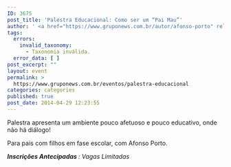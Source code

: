 ```yaml
---
ID: 3675
post_title: 'Palestra Educacional: Como ser um “Pai Mau”'
author: ' <a href="https://www.gruponews.com.br/autor/afonso-porto" rel="tag">Afonso Porto</a>'
tags:
  errors:
    invalid_taxonomy:
      - Taxonomia inválida.
  error_data: [ ]
post_excerpt: ""
layout: event
permalink: >
  https://www.gruponews.com.br/eventos/palestra-educacional
categories: categories
published: true
post_date: 2014-04-29 12:23:55
---
```

Palestra apresenta um ambiente pouco afetuoso e pouco educativo, onde não há diálogo!

Para pais com filhos em fase escolar, com Afonso Porto.

<em><b>Inscrições Antecipadas </b>: Vagas Limitadas</em>